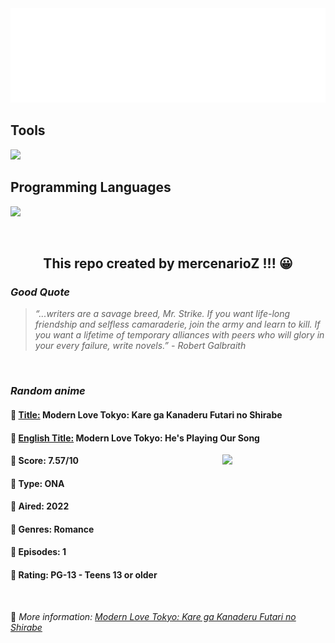 
<img src="svg/nai.svg" />

<p>
  <h2>Tools</h2>
  <a href="https://skillicons.dev">
    <img src="https://skillicons.dev/icons?i=git,bash,vim,ubuntu,tensorflow,pytorch,docker,raspberrypi" />
  </a>

  <br />

  <h2>Programming Languages</h2>

  <a href="https://skillicons.dev">
    <img src="https://skillicons.dev/icons?i=python,c,cpp" />
  </a>
</p>

<br />

<h2 align="center">This repo created by mercenarioZ !!! 😀</h2>
<h3><i>Good Quote</i></h3>

<blockquote>
<i>
“...writers are a savage breed, Mr. Strike. If you want life-long friendship and selfless camaraderie, join the army and learn to kill. If you want a lifetime of temporary alliances with peers who will glory in your every failure, write novels.” - Robert Galbraith
</i>
</blockquote>

<br />

<h3><i>Random anime</i></h3>

<h4>
  <strong>🥭 <u>Title:</u></strong> Modern Love Tokyo: Kare ga Kanaderu Futari no Shirabe
</h4>

<h4>🌿 <u>English Title:</u> Modern Love Tokyo: He's Playing Our Song</h4>

<img align="right" width="165" src=https://cdn.myanimelist.net/images/anime/1054/132584.jpg />

<h4>🌱 Score: 7.57/10</h4>

<h4>🌲 Type: ONA</h4>

<h4>🌴 Aired: 2022</h4>

<h4>🌵 Genres: Romance</h4>

<h4>🥑 Episodes: 1</h4>

<h4>🍏 Rating: PG-13 - Teens 13 or older</h4>

<br />

🍂 *More information: [Modern Love Tokyo: Kare ga Kanaderu Futari no Shirabe](https://myanimelist.net/anime/53585/Modern_Love_Tokyo__Kare_ga_Kanaderu_Futari_no_Shirabe)*
    